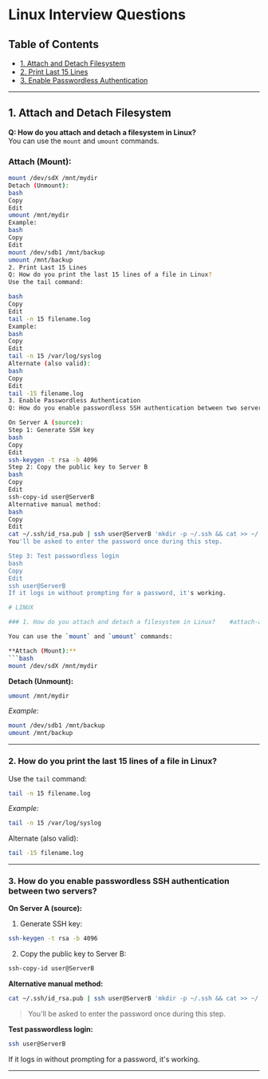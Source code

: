 # Linux Interview Questions

## Table of Contents
- [1. Attach and Detach Filesystem](#1-attach-and-detach-filesystem)
- [2. Print Last 15 Lines](#2-print-last-15-lines)
- [3. Enable Passwordless Authentication](#3-enable-passwordless-authentication)

---

## 1. Attach and Detach Filesystem

**Q: How do you attach and detach a filesystem in Linux?**  
You can use the `mount` and `umount` commands.

### Attach (Mount):
```bash
mount /dev/sdX /mnt/mydir
Detach (Unmount):
bash
Copy
Edit
umount /mnt/mydir
Example:
bash
Copy
Edit
mount /dev/sdb1 /mnt/backup
umount /mnt/backup
2. Print Last 15 Lines
Q: How do you print the last 15 lines of a file in Linux?
Use the tail command:

bash
Copy
Edit
tail -n 15 filename.log
Example:
bash
Copy
Edit
tail -n 15 /var/log/syslog
Alternate (also valid):
bash
Copy
Edit
tail -15 filename.log
3. Enable Passwordless Authentication
Q: How do you enable passwordless SSH authentication between two servers?

On Server A (source):
Step 1: Generate SSH key
bash
Copy
Edit
ssh-keygen -t rsa -b 4096
Step 2: Copy the public key to Server B
bash
Copy
Edit
ssh-copy-id user@ServerB
Alternative manual method:
bash
Copy
Edit
cat ~/.ssh/id_rsa.pub | ssh user@ServerB 'mkdir -p ~/.ssh && cat >> ~/.ssh/authorized_keys && chmod 600 ~/.ssh/authorized_keys'
You'll be asked to enter the password once during this step.

Step 3: Test passwordless login
bash
Copy
Edit
ssh user@ServerB
If it logs in without prompting for a password, it's working.

# LINUX

### 1. How do you attach and detach a filesystem in Linux?    #attach-and-detach-filesystem

You can use the `mount` and `umount` commands:

**Attach (Mount):**
```bash
mount /dev/sdX /mnt/mydir
```

**Detach (Unmount):**
```bash
umount /mnt/mydir
```

*Example:*
```bash
mount /dev/sdb1 /mnt/backup
umount /mnt/backup
```

---

### 2. How do you print the last 15 lines of a file in Linux?

Use the `tail` command:
```bash
tail -n 15 filename.log
```

*Example:*
```bash
tail -n 15 /var/log/syslog
```

Alternate (also valid):
```bash
tail -15 filename.log
```

---

### 3. How do you enable passwordless SSH authentication between two servers?

**On Server A (source):**

1. Generate SSH key:
```bash
ssh-keygen -t rsa -b 4096
```

2. Copy the public key to Server B:
```bash
ssh-copy-id user@ServerB
```

**Alternative manual method:**
```bash
cat ~/.ssh/id_rsa.pub | ssh user@ServerB 'mkdir -p ~/.ssh && cat >> ~/.ssh/authorized_keys && chmod 600 ~/.ssh/authorized_keys'
```

> You'll be asked to enter the password once during this step.

**Test passwordless login:**
```bash
ssh user@ServerB
```

If it logs in without prompting for a password, it's working.

---
